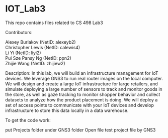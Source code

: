 # IOT_Lab3

This repo contains files related to CS 498 Lab3

Contributors:

Alexey Burlakov (NetID: alexeyb2)\
Christopher Lewis (NetID: calewis4)\
Li Yi (NetID: liyi2)\
Pui Sze Pansy Ng (NetID: ppn2)\
Zhijie Wang (NetID: zhijiew2)

Description:
In this lab, we will build an infrastructure management for IoT devices. We leverage GNS3 to run real router images on the local computer. We will design and create a large IoT infrastructure for large retailers, and simulate deploying a large number of sensors to track and monitor goods in the store, as well as gaze tracking to monitor shopper behavior and collect datasets to analyze how the product placement is doing. We will deploy a set of access points to communicate with your IoT devices and develop infrastructure to store this data locally in a data warehouse.


To get the code work:

put Projects folder under GNS3 folder
Open file test project file by GNS3

